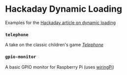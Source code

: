 # Hackaday Dynamic Loading

Examples for the [Hackaday article on dynamic loading](https://hackaday.com/2018/07/12/its-all-in-the-libs-building-a-plugin-system-using-dynamic-loading/)

### `telephone`
A take on the classic children's game [*Telephone*](https://en.wikipedia.org/wiki/Chinese_whispers)


### `gpio-monitor`
A basic GPIO monitor for Raspberry Pi (uses [wiringPi](http://wiringpi.com/))
